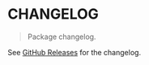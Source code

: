 # CHANGELOG

> Package changelog.

See [GitHub Releases](https://github.com/stdlib-js/stats-base-dists-invgamma-mode/releases) for the changelog.